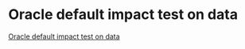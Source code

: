# Oracle default impact test on data
[Oracle default impact test on data](https://aiwithcloud.com/2022/09/16/oracle_default_impact_test_on_data/)